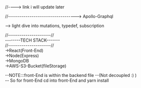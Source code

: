 //---->
link i will update later

//----------------------------------->
Apollo-Graphql

--> light dive into mutations, typedef, subscription

//----------------------//<br/>
--------TECH STACK-------<br/>
//----------------------//<br/>
->React(Front-End)<br/>
->Node(Express) <br/>
->MongoDB <br/>
->AWS-S3-Bucket(fileStorage)<br/>

--NOTE:::front-End is within the backend file --(Not decoupled :) )<br/>
-- So for front-End cd into front-End and yarn install